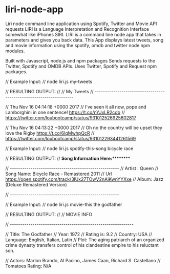 # liri-node-app

Liri node command line application using Spotify, Twitter and Movie API requests
LIRI is a Language Interpretation and Recognition Interface somewhat like iPhones SIRI. LIRI is a command line node app that takes in parameters and gives you back data. This App displays latest tweets, song and movie information using the spotify, omdb and twitter node npm modules.

Built with Javascript, node.js and npm packages
Sends requests to the Twitter, Spotify and OMDB APIs. Uses Twitter, Spotify and Request npm packages.

// Example Input:
// node liri.js my-tweets

// RESULTING OUTPUT:
// 
// My Tweets
// -------------------------------------------------------------------

// Thu Nov 16 04:14:18 +0000 2017
// I've seen it all now, pope and Lamborghini in one sentence! https://t.co/nYJxLR2cdb
// https://twitter.com/loubootcamp/status/931012526925602817


// Thu Nov 16 04:13:22 +0000 2017
// Oh no the country will be upset they love the Rigby https://t.co/6lqMwhpQcR
// https://twitter.com/loubootcamp/status/931012293441261569


// Example Input:
// node liri.js spotify-this-song bicycle race


// RESULTING OUTPUT:
// ********************Song Information Here:****************************

// -----------------------------------------------------
//  Artist :  Queen
//  Song Name: Bicycle Race - Remastered 2011
//  Url https://open.spotify.com/track/3lUx27TOwV2nAiKwnYYXxe
//  Album: Jazz (Deluxe Remastered Version)

// ----------------------------------------------------- 



// Example Input:
// node liri.js movie-this the godfather

// RESULTING OUTPUT:
// 
// MOVIE INFO

// ------------------------------------------------------------

//  Title: The Godfather
//  Year: 1972
//  Rating is: 9.2
//  Country: USA
//  Language: English, Italian, Latin
//  Plot: The aging patriarch of an organized crime dynasty transfers control of his clandestine empire to his reluctant son.

//  Actors: Marlon Brando, Al Pacino, James Caan, Richard S. Castellano
//  Tomatoes Rating: N/A
